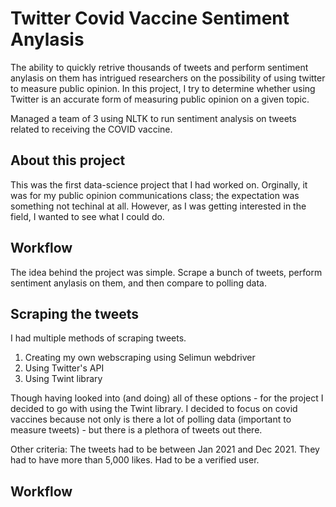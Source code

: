 # Twitter Covid Vaccine Sentiment Anylasis

The ability to quickly retrive thousands of tweets and perform sentiment anylasis on them has intrigued researchers on the possibility of using twitter to measure public opinion. In this project, I try to determine whether using Twitter is an accurate form of measuring public opinion on a given topic. 

Managed a team of 3 using NLTK to run sentiment analysis on tweets related to receiving the COVID vaccine.

## About this project
This was the first data-science  project that I had worked on. Orginally, it was for my public opinion communications class; the expectation was something not techinal at all. However, as I was getting interested in the field, I wanted to see what I could do. 

## Workflow
The idea behind the project was simple. Scrape a bunch of tweets, perform sentiment anylasis on them, and then compare to polling data. 

## Scraping the tweets
I had multiple methods of scraping tweets. 
1. Creating my own webscraping using Selimun webdriver
2. Using Twitter's API 
3. Using Twint library

Though having looked into (and doing) all of these options - for the project I decided to go with using the Twint library. I decided to focus on covid vaccines because not only is there a lot of polling data (important to measure tweets) - but there is a plethora of tweets out there.

Other criteria: The tweets had to be between Jan 2021 and Dec 2021. They had to have more than 5,000 likes. Had to be a verified user. 

## Workflow


